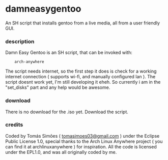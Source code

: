 # damneasygentoo
An SH script that installs gentoo from a live media, all from a user friendly GUI.
### description
Damn Easy Gentoo is an SH script, that can be invoked with:

        arch-anywhere
       
The script needs internet, so the first step it does is check for a working internet connection ( supports wi-fi, and manually configured lan ). The script doesnt work yet, I'm still developing it eheh. So currently i am in the "set_disks" part and any help would be awesome.

### download
There is no download for the .iso yet. Download the script.

### credits
Coded by Tomás Simões ( tomasimoes03@gmail.com ) under the Eclipse Public License 1.0, special thanks to the Arch Linux Anywhere project ( you can find it at archlinuxanywhere ) for inspiration.
All the code is licensed under the EPL1.0, and was all originally coded by me.
